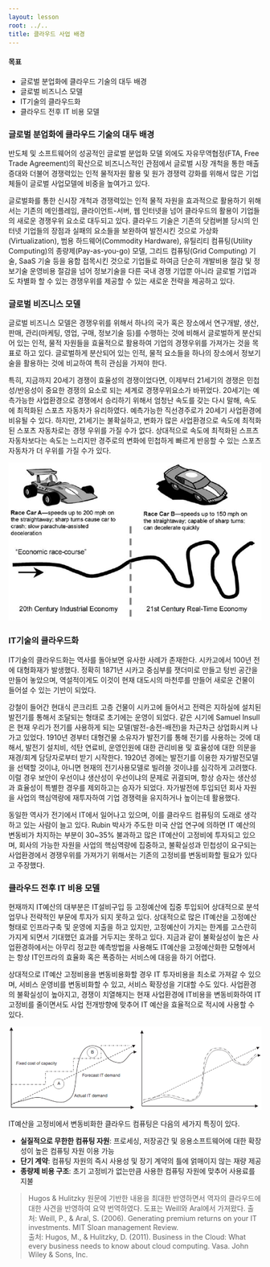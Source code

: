 ```yaml
---
layout: lesson
root: ../..
title: 클라우드 사업 배경
---
```

<div class="objectives" markdown="1">

#### 목표
*  글로벌 분업화에 클라우드 기술의 대두 배경
*  글로벌 비즈니스 모델 
*  IT기술의 클라우드화
*  클라우드 전후 IT 비용 모델
   
</div>

### 글로벌 분업화에 클라우드 기술의 대두 배경  

반도체 및 소프트웨어의 성공적인 글로벌 분업화 모델 외에도 자유무역협정(FTA, Free Trade Agreement)의 확산으로 비즈니스적인 관점에서 글로벌 시장 개척을 통한 매출 증대와 더불어 경쟁력있는 인적 물적자원 활용 및 원가 경쟁력 강화를 위해서 많은 기업체들이 글로벌 사업모델에 비중을 높여가고 있다.  

글로벌화를 통한 신시장 개척과 경쟁력있는 인적 물적 자원을 효과적으로 활용하기 위해서는 기존의 메인플레임, 클라이언트-서버, 웹 인터넷을 넘어 클라우드의 활용이 기업들의 새로운 경쟁우위 요소로 대두되고 있다. 클라우드 기술은 기존의 닷컴버블 당시의 인터넷 기업들의 장점과 실패의 요소들을 보완하여 발전시킨 것으로 가상화(Virtualization), 범용 하드웨어(Commodity Hardware), 유틸리티 컴퓨팅(Utility Computing)의 종량제(Pay-as-you-go) 모델, 그리드 컴퓨팅(Grid Computing) 기술, SaaS 기술 등을 융합 접목시킨 것으로 기업들로 하여금 단순히 개발비용 절감 및 정보기술 운영비용 절감을 넘어 정보기술을 다른 국내 경쟁 기업뿐 아니라 글로벌 기업과도 차별화 할 수 있는 경쟁우위를 제공할 수 있는 새로운 전략을 제공하고 있다.  

### 글로벌 비즈니스 모델  

글로벌 비즈니스 모델은 경쟁우위를 위해서 하나의 국가 혹은 장소에서 연구개발, 생산, 판매, 관리(마케팅, 영업, 구매, 정보기술 등)를 수행하는 것에 비해서 글로벌하게 분산되어 있는 인적, 물적 자원들을 효율적으로 활용하여 기업의 경쟁우위를 가져가는 것을 목표로 하고 있다. 글로벌하게 분산되어 있는 인적, 물적 요소들을 하나의 장소에서 정보기술을 활용하는 것에 비교하여 특히 관심을 가져야 한다.  

특히, 지금까지 20세기 경쟁이 효율성의 경쟁이었다면, 이제부터 21세기의 경쟁은 민첩성/반응성이 중요한 경쟁의 요소로 되는 세계로 경쟁우위요소가 바뀌었다. 20세기는 예측가능한 사업환경으로 경쟁에서 승리하기 위해서 엄청난 속도를 갖는 다시 말해, 속도에 최적화된 스포츠 자동차가 유리하였다. 예측가능한 직선경주로가 20세기 사업환경에 비유될 수 있다. 하지만, 21세기는 불확실하고, 변화가 많은 사업환경으로 속도에 최적화된 스포츠 자동차로는 경쟁 우위를 가질 수가 없다. 상대적으로 속도에 최적화된 스프츠 자동차보다는 속도는 느리지만 경주로의 변화에 민첩하게 빠르게 반응할 수 있는 스포츠 자동차가 더 우위를 가질 수가 있다.

<img src="img/01-cloud-03-racing-car.png" alt="Racing Car" />

### IT기술의 클라우드화

IT기술의 클라우드화는 역사를 돌아보면 유사한 사례가 존재한다. 시카고에서 100년 전에 대형화재가 발생했다. 정확히 1871년 시카고 중심부를 잿더미로 만들고 텅빈 공간을 만들어 놓았으며, 역설적이게도 이것이 현재 대도시의 마천루를 만들어 새로운 건물이 들어설 수 있는 기반이 되었다.  

강철이 들어간 현대식 콘크리트 고층 건물이 시카고에 들어서고 전력은 지하실에 설치된 발전기를 통해서 조달되는 형태로 초기에는 운영이 되었다. 같은 시기에 Samuel Insull은 현재 우리가 전기를 사용하게 되는 모델(발전-송전-배전)을 차근차근 상업화시켜 나가고 있었다. 1910년 경부터 대형건물 소유자가 발전기를 통해 전기를 사용하는 것에 대해서, 발전기 설치비, 석탄 연료비, 운영인원에 대한 관리비용 및 효율성에 대한 의문을 재경/회계 담당자로부터 받기 시작한다. 1920년 경에는  발전기를 이용한 자가발전모델을 선택할 것이냐, 아니면 현재의 전기사용모델로 빌려쓸 것이냐를 심각하게 고려했다. 이럴 경우 보안이 우선이냐 생산성이 우선이냐의 문제로 귀결되며, 항상 승자는 생산성과 효율성이 특별한 경우를 제외하고는 승자가 되었다. 자가발전에 투입되던 회사 자원을 사업의 핵심역량에 재투자하여 기업 경쟁력을 유지하거나 높이는데 활용했다.  

동일한 역사가 전기에서 IT에서 일어나고 있으며, 이를 클라우드 컴퓨팅의 도래로 생각하고 있는 사람이 늘고 있다. Rubin 박사가 주도한 미국 산업 연구에 의하면 IT 예산의 변동비가 차지하는 부분이 30~35% 불과하고 많은 IT예산이 고정비에 투자되고 있으며, 회사의 가능한 자원을 사업의 핵심역량에 집중하고, 불확실성과 민첩성이 요구되는 사업환경에서 경쟁우위를 가져가기 위해서는 기존의 고정비를 변동비화할 필요가 있다고 주장했다.  

### 클라우드 전후 IT 비용 모델

현재까지 IT예산의 대부분은 IT설비구입 등 고정예산에 집중 투입되어 상대적으로 분석업무나 전략적인 부문에 투자가 되지 못하고 있다. 상대적으로 많은 IT예산을 고정예산 형태로 인프라구축 및 운영에 지출을 하고 있지만, 고정예산이 가지는 한계를 고스란히 가지게 되면서 기대했던 효과를 거두지는 못하고 있다. 지금과 같이 불확실성이 높은 사업환경하에서는 아무리 정교한 예측방법을 사용해도 IT예산을 고정예산화한 모형에서는 항상 IT인프라의 효율화 혹은 폭증하는 서비스에 대응을 하기 어렵다.  

상대적으로 IT예산 고정비용을 변동비용화할 경우 IT 투자비용을 최소로 가져갈 수 있으며, 서비스 운영비를 변동비화할 수 있고, 서비스 확장성을 기대할 수도 있다. 사업환경의 불확실성이 높아지고, 경쟁이 치열해지는 현재 사업환경에 IT비용을 변동비화하여 IT 고정비를 줄이면서도 사업 전개방향에 맞추어 IT 예산을 효율적으로 적시에 사용할 수 있다.  

<img src="img/01-cloud-04-comparison.png" alt="IT investment comparison" />

IT예산을 고정비에서 변동비화한 클라우드 컴퓨팅은 다음의 세가지 특징이 있다.  

- **실질적으로 무한한 컴퓨팅 자원**: 프로세싱, 저장공간 및 응용소프트웨어에 대한 확장성이 높은 컴퓨팅 자원 이용 가능
- **단기 계약**: 컴퓨팅 자원의 즉시 사용성 및 장기 계약의 틀에 얽매이지 않는 재량 제공
- **종량제 비용 구조**: 초기 고정비가 없는만큼 사용한 컴퓨팅 자원에 맞추어 사용료를 지불  


> Hugos & Hulitzky 원문에 기반한 내용을 최대한 반영하면서 역자의 클라우드에 대한 사견을 반영하여 요약 번역하였다. 도표는 Weill와 Aral에서 가져왔다.
> 출처: Weill, P., & Aral, S. (2006). Generating premium returns on your IT investments. MIT Sloan management Review.  
> 출처: Hugos, M., & Hulitzky, D. (2011). Business in the Cloud: What every business needs to know about cloud computing. Vasa. John Wiley & Sons, Inc.
